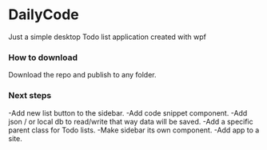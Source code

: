 # DailyCode

Just a simple desktop Todo list application created with wpf 

### How to download
Download the repo and publish to any folder. 

### Next steps
-Add new list button to the sidebar.
-Add code snippet component.
-Add json / or local db to read/write that way data will be saved.
-Add a specific parent class for Todo lists.
-Make sidebar its own component.
-Add app to a site.
